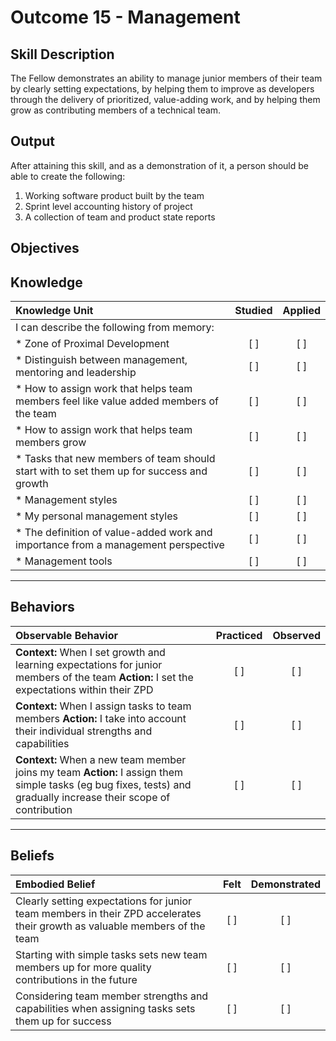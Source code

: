 # Outcome 15 - Management

**Skill Description**
----------
The Fellow demonstrates an ability to manage junior members of their team by clearly setting expectations, by helping them to improve as developers through the delivery of prioritized, value-adding work, and by helping them grow as contributing members of a technical team.

**Output**
----------
After attaining this skill, and as a demonstration of it, a person should be able to create the following:

1. Working software product built by the team
2. Sprint level accounting history of project
3. A collection of team and product state reports


**Objectives**
----------
## **Knowledge**


| Knowledge Unit   |      Studied      | Applied |
|:-------------|:------------------:|:--------:|
| I can describe the following from memory: | | |
| * Zone of Proximal Development | [ ] | [ ]  |
| * Distinguish between management, mentoring and leadership | [ ] | [ ]  |
| * How to assign work that helps team members feel like value added members of the team | [ ] | [ ]  |
| * How to assign work that helps team members grow | [ ] | [ ]  |
| * Tasks that new members of team should start with to set them up for success and growth | [ ] | [ ]  |
| * Management styles | [ ] | [ ]  |
| * My personal management styles | [ ] | [ ]  |
| * The definition of value-added work and importance from a management perspective | [ ] | [ ]  |
| * Management tools | [ ] | [ ]  |

----------


## **Behaviors**

| Observable Behavior   |      Practiced      | Observed |
|:-------------|:------------------:|:--------:|
| **Context:** When I set growth and learning expectations for junior members of the team **Action:** I set the expectations within their ZPD | [ ] | [ ]  |
| **Context:** When I assign tasks to team members **Action:**  I take into account their individual strengths and capabilities | [ ] | [ ]  |
| **Context:** When a new team member joins my team **Action:**  I assign them simple tasks (eg bug fixes, tests) and gradually increase their scope of contribution | [ ] | [ ]  |




----------


## **Beliefs**


| Embodied Belief   |      Felt      | Demonstrated |
|:-------------|:------------------:|:--------:|
| Clearly setting expectations for junior team members in their ZPD accelerates their growth as valuable members of the team | [ ] | [ ]  |
| Starting with simple tasks sets new team members up for more quality contributions in the future | [ ] | [ ]  |
| Considering team member strengths and capabilities when assigning tasks sets them up for success | [ ] | [ ]  |
